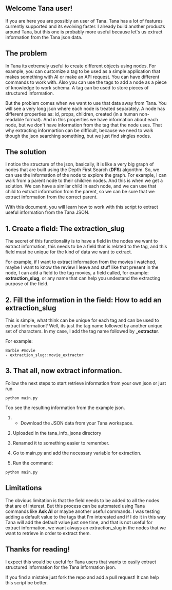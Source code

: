 ## Welcome Tana user!

If you are here you are possibly an user of Tana. Tana has a lot of features currently supported and its evolving faster. I already build another products around Tana, but this one is probably more useful because let's us extract information from the Tana json data.

## The problem

In Tana its extremely useful to create different objects using nodes. For example, you can customize a tag to be used as a simple application that makes something with AI or make an API request. You can have different commands to work with. Also you can use the tags to add a node as a piece of knowledge to work schema. A tag can be used to store pieces of structured information.

But the problem comes when we want to use that data away from Tana. You will see a very long json where each node is treated separately. A node has different properties as: id, props, children, created (in a human non-readable format). And in this properties we have information about each node, but we don't have information from the tag that the node uses. That why extracting informartion can be difficult, because we need to walk though the json searching something, but we just find singles nodes.

## The solution

I notice the structure of the json, basically, it is like a very big graph of nodes that are built using the Depth First Search (**DFS**) algorithm. So, we can use the information of the node to explore the graph. For example, I can walk from a parent node to their children nodes. And this is when we get a solution. We can have a similar child in each node, and we can use that child to extract information from the parent, so we can be sure that we extract information from the correct parent.

With this document, you will learn how to work with this script to extract useful information from the Tana JSON.

## 1. Create a field: The **extraction_slug**

The secret of this functionality is to have a field in the nodes we want to extract information, this needs to be a field that is related  to the tag, and this field must be unique for the kind of data we want to extract. 

For example, if I want to extract information from the movies i watched, maybe I want to know the review I leave and stuff like that present in the node, I can add a field to the tag movies, a field called, for example: **extraction_slug**, or any name that can help you undestand the extracting purpose of the field.

## 2. Fill the information in the field: How to add an **extraction_slug**

This is simple, what think can be unique for each tag and can be used to extract information? Well, its just the tag name followed by another unique set of characters. In my case, I add the tag name followed by **_extractor**.

For example:
```%%Tana%%
Barbie #movie
- extraction_slug::movie_extractor
```

## 3. That all, now extract information.

Follow the next steps to start retrieve information from your own json or just run 

```
python main.py
```

Too see the resulting information from the example json.

1. - Download the JSON data from your Tana workspace.

2. Uploaded in the tana_info_jsons directory

3. Renamed it to something easier to remember.

4. Go to main.py and add the necessary variable for extraction.

5. Run the command:

```
python main.py
```

## Limitations

The obvious limitation is that the field needs to be added to all the nodes that are of interest. But this process can be automated using Tana commands like **Ask AI** or maybe another useful commands. I was testing adding a default value to the tags that I'm interested and if I do it in this way Tana will add the default value just one time, and that is not useful for extract information, we want always an extraction_slug in the nodes that we want to retrieve in order to extract them.


## Thanks for reading!

I expect this would be useful for Tana users that wants to easily extract structured information for the Tana information json.

If you find a mistake just fork the repo and add a pull request! It can help this script be better.

